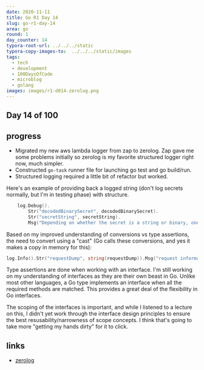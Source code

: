 ```yaml
---
date: 2020-11-11
title: Go R1 Day 14
slug: go-r1-day-14
area: go
round: 1
day_counter: 14
typora-root-url: ../../../static
typora-copy-images-to:  ../../../static/images
tags:
  - tech
  - development
  - 100DaysOfCode
  - microblog
  - golang
images: images/r1-d014-zerolog.png
---
```


## Day 14 of 100

## progress

- Migrated my new aws lambda logger from zap to zerolog. Zap gave me some problems initially so zerolog is my favorite structured logger right now, much simpler.
- Constructed `go-task` runner file for launching go test and go build/run.
- Structured logging required a little bit of refactor but worked.

Here's an example of providing back a logged string (don't log secrets normally, but I'm in testing phase) with structure.

```go
	log.Debug().
		Str("decodedBinarySecret", decodedBinarySecret).
		Str("secretString", secretString).
		Msg("Depending on whether the secret is a string or binary, one of these fields will be populated.")

```

Based on my improved understanding of conversions vs type assertions, the need to convert using a "cast" (Go calls these conversions, and yes it makes a copy in memory for this):

```go
log.Info().Str("requestDump", string(requestDump)).Msg("request information")
```

Type assertions are done when working with an interface.
I'm still working on my understanding of interfaces as they are their own beast in Go.
Unlike most other languages, a Go type implements an interface when all the required methods are matched.
This provides a great deal of the flexibility in Go interfaces.

The scoping of the interfaces is important, and while I listened to a lecture on this, I didn't yet work through the interface design principles to ensure the best resusability/narrowness of scope concepts.
I think that's going to take more "getting my hands dirty" for it to click.

## links

- [zerolog](https://github.com/rs/zerolog)
